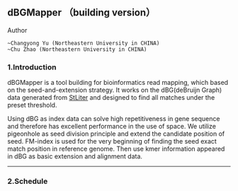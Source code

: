 ## dBGMapper  （building version）

Author

```
~Changyong Yu (Northeastern University in CHINA)
~Chu Zhao (Northeastern University in CHINA)
```

### 1.Introduction

dBGMapper is a tool building for bioinformatics read mapping, which based on the seed-and-extension strategy. It works on the dBG(deBruijn Graph) data generated from [StLiter](https://github.com/BioLab-cz/StLiter) and designed to find all matches under the preset threshold. 

Using dBG as index data can solve high repetitiveness in gene sequence and therefore has excellent performance in the use of space. We utilize pigeonhole as seed division principle and extend the candidate position of seed. FM-index is used for the very beginning of finding the seed exact match position in reference genome. Then use kmer information appeared in dBG as basic extension and alignment data.

---

### 2.Schedule

